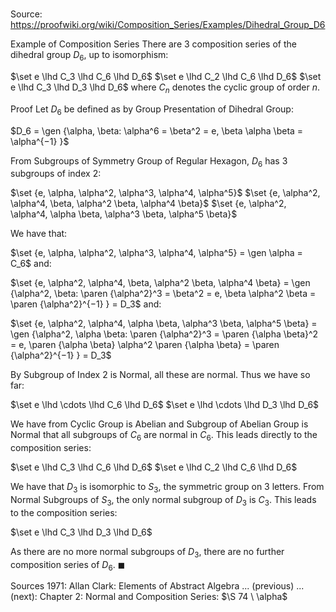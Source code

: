 # 

Source: https://proofwiki.org/wiki/Composition_Series/Examples/Dihedral_Group_D6

Example of Composition Series
There are $3$ composition series of the dihedral group $D_6$, up to isomorphism:

$\set e \lhd C_3 \lhd C_6 \lhd D_6$
$\set e \lhd C_2 \lhd C_6 \lhd D_6$
$\set e \lhd C_3 \lhd D_3 \lhd D_6$
where $C_n$ denotes the cyclic group of order $n$.


Proof
Let $D_6$ be defined as by Group Presentation of Dihedral Group:

$D_6 = \gen {\alpha, \beta: \alpha^6 = \beta^2 = e, \beta \alpha \beta = \alpha^{−1} }$

From Subgroups of Symmetry Group of Regular Hexagon, $D_6$ has $3$ subgroups of index $2$:

$\set {e, \alpha, \alpha^2, \alpha^3, \alpha^4, \alpha^5}$
$\set {e, \alpha^2, \alpha^4, \beta, \alpha^2 \beta, \alpha^4 \beta}$
$\set {e, \alpha^2, \alpha^4, \alpha \beta, \alpha^3 \beta, \alpha^5 \beta}$

We have that:

$\set {e, \alpha, \alpha^2, \alpha^3, \alpha^4, \alpha^5} = \gen \alpha = C_6$
and:

$\set {e, \alpha^2, \alpha^4, \beta, \alpha^2 \beta, \alpha^4 \beta} = \gen {\alpha^2, \beta: \paren {\alpha^2}^3 = \beta^2 = e, \beta \alpha^2 \beta = \paren {\alpha^2}^{−1} } = D_3$
and:

$\set {e, \alpha^2, \alpha^4, \alpha \beta, \alpha^3 \beta, \alpha^5 \beta} = \gen {\alpha^2, \alpha \beta: \paren {\alpha^2}^3 = \paren {\alpha \beta}^2 = e, \paren {\alpha \beta} \alpha^2 \paren {\alpha \beta} = \paren {\alpha^2}^{−1} } = D_3$

By Subgroup of Index 2 is Normal, all these are normal.
Thus we have so far:

$\set e \lhd \cdots \lhd C_6 \lhd D_6$
$\set e \lhd \cdots \lhd D_3 \lhd D_6$

We have from Cyclic Group is Abelian and Subgroup of Abelian Group is Normal that all subgroups of $C_6$ are normal in $C_6$.
This leads directly to the composition series:

$\set e \lhd C_3 \lhd C_6 \lhd D_6$
$\set e \lhd C_2 \lhd C_6 \lhd D_6$

We have that $D_3$ is isomorphic to $S_3$, the symmetric group on $3$ letters.
From Normal Subgroups of $S_3$, the only normal subgroup of $D_3$ is $C_3$.
This leads to the composition series:

$\set e \lhd C_3 \lhd D_3 \lhd D_6$

As there are no more normal subgroups of $D_3$, there are no further composition series of $D_6$.
$\blacksquare$


Sources
1971: Allan Clark: Elements of Abstract Algebra ... (previous) ... (next): Chapter $2$: Normal and Composition Series: $\S 74 \ \alpha$





